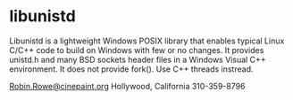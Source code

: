 # libunistd 

Libunistd is a lightweight Windows POSIX library that enables typical Linux C/C++ code to build on Windows with few or no changes. It provides unistd.h and many BSD sockets header files in a Windows Visual C++ environment. It does not provide fork(). Use C++ threads instread.

Robin.Rowe@cinepaint.org
Hollywood, California
310-359-8796
